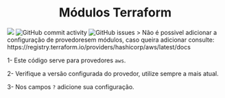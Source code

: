 <h1 align="center">
    <a>Módulos Terraform</a>
</h1>

<img src="https://www.datocms-assets.com/58478/1640019487-og-image.png">

<img alt="GitHub commit activity" src="https://img.shields.io/github/commit-activity/y/ericmelomp/Create-Simple-ECS-Cluster?label=commits">
<img alt="GitHub issues" src="https://img.shields.io/github/issues/ericmelomp/Create-Simple-ECS-Cluster">
> Não é possivel adicionar a configuração de provedoresem módulos, caso queira adicionar consulte: https://registry.terraform.io/providers/hashicorp/aws/latest/docs
<p align="left">1- Este código serve para provedores <code>aws</code>.</p>
<p align="left">2- Verifique a versão configurada do provedor, utilize sempre a mais atual.</p>
<p align="left">3- Nos campos <code>?</code> adicione sua configuração.</p>